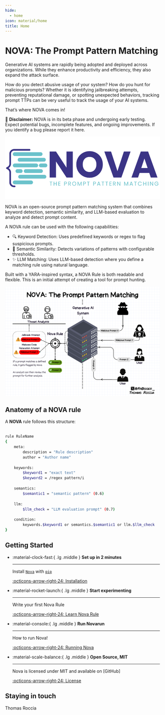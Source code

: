 ```yaml
---
hide:
  - home
icon: material/home
title: Home
---
```




# NOVA: The Prompt Pattern Matching
Generative AI systems are rapidly being adopted and deployed across organizations. While they enhance productivity and efficiency, they also expand the attack surface.

How do you detect abusive usage of your system? How do you hunt for malicious prompts? Whether it is identifying jailbreaking attempts, preventing reputational damage, or spotting unexpected behaviors, tracking prompt TTPs can be very useful to track the usage of your AI systems.

That’s where NOVA comes in!

🚧 **Disclaimer:** NOVA is in its beta phase and undergoing early testing. Expect potential bugs, incomplete features, and ongoing improvements. If you identify a bug please report it here.

<p align="center">
    <img src="nova.svg" alt="NOVA Logo">
</p>

NOVA is an open-source prompt pattern matching system that combines keyword detection, semantic similarity, and LLM-based evaluation to analyze and detect prompt content.

A NOVA rule can be used with the following capabilities:

- 🔍 Keyword Detection: Uses predefined keywords or regex to flag suspicious prompts.
- 💬 Semantic Similarity: Detects variations of patterns with configurable thresholds.
- ✨ LLM Matching: Uses LLM-based detection where you define a matching rule using natural language.

Built with a YARA-inspired syntax, a NOVA Rule is both readable and flexible. This is an initial attempt of creating a tool for prompt hunting.

![](nova_overview.png)

## Anatomy of a NOVA rule

A **NOVA** rule follows this structure:  

```bash

rule RuleName
{
    meta:
        description = "Rule description"
        author = "Author name"
        
    keywords:
        $keyword1 = "exact text"
        $keyword2 = /regex pattern/i
        
    semantics:
        $semantic1 = "semantic pattern" (0.6)
        
    llm:
        $llm_check = "LLM evaluation prompt" (0.7)
        
    condition:
        keywords.$keyword1 or semantics.$semantic1 or llm.$llm_check
}
```

## Getting Started

<div class="grid cards" markdown>

-   :material-clock-fast:{ .lg .middle } __Set up in 2 minutes__

    ---

    Install [`Nova`]() with [`pip`](#)

    [:octicons-arrow-right-24: Installation](quickstarts/index.md)

-   :material-rocket-launch:{ .lg .middle } __Start experimenting__

    ---

    Write your first Nova Rule

    [:octicons-arrow-right-24: Learn Nova Rule](home/rules.md)

-   :material-console:{ .lg .middle } __Run Novarun__

    ---

    How to run Nova!

    [:octicons-arrow-right-24: Running Nova](quickstarts/running.md)

-   :material-scale-balance:{ .lg .middle } __Open Source, MIT__

    ---

    Nova is licensed under MIT and available on [GitHub]

    [:octicons-arrow-right-24: License]()

</div>

## Staying in touch 

Thomas Roccia